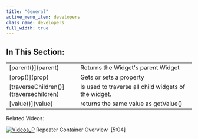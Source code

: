 ```yaml
---
title: "General"
active_menu_item: developers
class_name: developers
full_width: true
---
```



## In This Section:

<table>
<tr>
<td width="162">
[parent()](parent)

</td>
<td width="21">
</td>
<td width="697">
Returns the Widget's parent Widget

</td>
</tr>
<tr>
<td width="162">
[prop()](prop)

</td>
<td width="21">
</td>
<td width="697">
Gets or sets a property

</td>
</tr>
<tr>
<td width="162">
[traverseChildren()](traversechildren)

</td>
<td width="21">
</td>
<td width="697">
Is used to traverse all child widgets of the widget.

</td>
</tr>
<tr>
<td width="162">
[value()](value)

</td>
<td width="21">
</td>
<td width="697">
returns the same value as getValue()

</td>
</tr>
</table>

Related Videos:

[![Videos\_P](/img/docs/videos_p.png)](http://www.youtube.com/v/3rAyD-f30ic?autoplay=1&hd=1&fs=1&showsearch=0&rel=0&) Repeater Container Overview  [5:04]
